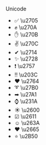 Unicode

* ✅ \u2705
* ✊ \u270A
* ✋ \u270B
* ✌ \u270C
* ✔ \u2714
* ✨ \u2728
* ❗ \u2757
* ‼ \u203C
* ❤ \u2764
* ➰ \u27B0
* ➡ \u27A1
* ⌚ \u231A
* ☀ \u2600
* ☑ \u2611
* ☺ \u263A
* ♥ \u2665
* ⭐ \u2B50
